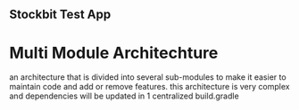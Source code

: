 ## Stockbit Test App

# Multi Module Architechture
an architecture that is divided into several sub-modules to make it easier to maintain code and add or remove features. this architecture is very complex and dependencies will be updated in 1 centralized build.gradle
